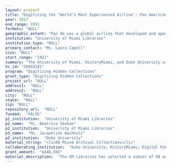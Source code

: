 ```yaml
--- 
layout: project 
title: "Digitizing the ‘World’s Most Experienced Airline’: Pan American World Airways Resources at the University of Miami, Duke University, and HistoryMiami and Development of an Aviation Portal"
year: 2017
end_range: 1991
formats: "NULL"
geographic_extant: "Pan Am was a global airline that developed and operated flight routes around the world. The materials selected for digitization are worldwide in scope, covering the United States, the Caribbean, Central and South America, Africa, Asia, Europe, and the Pacific."
institution: "University of Miami Libraries"
institution_type: "NULL"
primary_contact: "Ms. Laura Capell"
size: "NULL"
start_range: "1921"
summary: "The University of Miami, HistoryMiami, and Duke University will collaborate to digitize 88 boxes of archival materials, 66 boxes of magazine advertisements, and 500 artifacts related to Pan American Airlines - producing approximately 180,000 digital objects - and will work with the Digital Public Library of America to develop a curated portal on aviation. Pan Am attracts scholars from many disciplines including history, women’s studies, international studies, and labor history; this project will allow access to a significant coherent subset of Pan Am’s history. UMiami will digitize material on flight and route development, company histories, and press releases, HistoryMiami artifacts like uniforms, and Duke a significant collection of Pan Am advertisements. These promotional and operational records highlight the complexity and reach of Pan Am, a leader in globalizing aviation and shaping public perceptions of air travel. All material will be available through a DPLA portal to aviation history, a first."
hc_id: "26893181"
program: "Digitizing Hidden Collections"
grant_type: "Digitizing Hidden Collections"
project_url: "NULL"
address1:  "NULL"
address2:  "NULL"
city:  "NULL"
state:  "NULL"
zip: "NULL"
repository_url:  "NULL"
funded:  "FALSE"
p1_institution:  "University of Miami Libraries"
p2_name:  "Ms. Béatrice Skokan"
p2_institution:  "University of Miami Libraries"
p3_name:  "Ms. Jacqueline Wachholz"
p3_institution:  "Duke University"
material_string: "<li>88 Mixed Archival Collections</li>"
collaborating_institution:  "Duke University; HistoryMiami; Digital Public Library of America"
grant_amount:  "$448,592"
material_description:  "The UM Libraries has selected a subset of 88 out of 1500 boxes for digitization based on the high research value of the contents while the Duke University Libraries has selected approximately 45 boxes of magazine print advertisements and outdoor advertising executions for Pan American World Airways, created by two ad agencies, J.Walter Thompson and Wells Rich Greene. HistoryMiami has a collection of over 500 artifacts including uniforms, amenity kits, dining sets, plane models, and lapel pins. The selected items highlight both PanAm’s business operations and its public relations. This blend of promotional and operational records highlights the complexity and reach of Pan Am, which was a leader in globalizing aviation and shaping public perceptions of air travel. The Press Releases, Press Kits, Speeches, print advertisements, uniforms (many designed by major fashion houses), dining sets, and amenity kits are public-facing documents and artifacts portraying a carefully crafted public image. In contrast, the Flight & Route Information series, the Company Histories for Civil Aeronautics Board Cases subseries, and the Marine Bases & Terminals subseries document multiple aspects of Pan Am’s technical and operational history, ranging from the development of flight routes and the construction of facilities to business and regulatory dealings, and contractual work for the US military. This material covers the bulk of Pan Am’s history from its start in 1927 to its bankruptcy in 1991."
---
```


